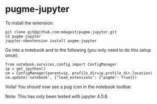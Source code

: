 # pugme-jupyter

To install the extension:

```
git clone git@github.com:mdagost/pugme-jupyter.git
cd pugme-jupyter
jupyter-nbextension install pugme-jupyter
```

Go into a notebook and to the following (you only need to do this setup once):

```
from notebook.services.config import ConfigManager
ip = get_ipython()
cm = ConfigManager(parent=ip, profile_dir=ip.profile_dir.location)
cm.update('notebook', {"load_extensions": {"pugme": True}})
```

Voila!  You should now see a pug icon in the notebook toolbar.

Note: This has only been tested with jupyter 4.0.6.
